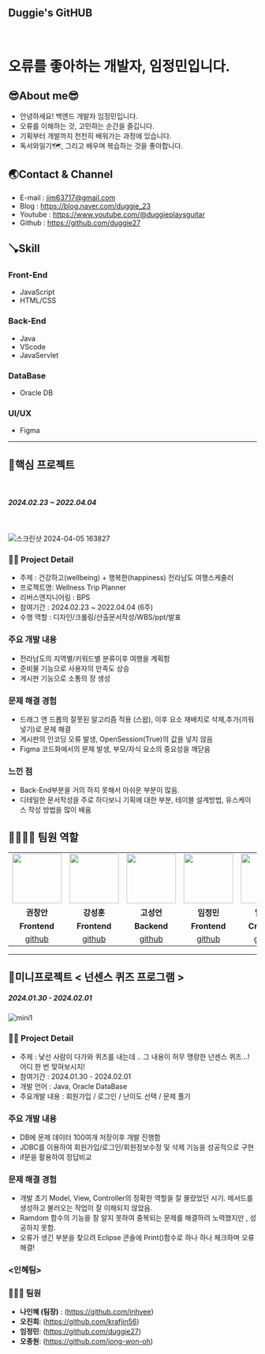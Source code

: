 ## Duggie's GitHUB

<br>

# 오류를 좋아하는 개발자, 임정민입니다.

## 😎About me😎
- 안녕하세요! 백엔드 개발자 임정민입니다.
- 오류를 이해하는 것, 고민하는 순간을 즐깁니다.
- 기획부터 개발까지 천천히 배워가는 과정에 있습니다.
- 독서와일기🗺️, 그리고 배우며 복습하는 것을 좋아합니다.

## 🌏Contact & Channel
- E-mail : jim63717@gmail.com
- Blog : https://blog.naver.com/duggie_23
- Youtube : https://www.youtube.com/@duggieplaysguitar
- Github : https://github.com/duggie27


## 🪠Skill
### Front-End
- JavaScript
- HTML/CSS

### Back-End
- Java
- VScode
- JavaServlet

### DataBase
- Oracle DB

### UI/UX
- Figma

<hr>

## 🎉핵심 프로젝트
<br>

##### 2024.02.23 ~ 2022.04.04

<br>

![스크린샷 2024-04-05 163827](https://github.com/duggie27/duggie27/assets/157657483/9c322b5e-1ed6-4614-a93b-654112d18573)



### 😶‍🌫️ Project Detail
- 주제 :  건강하고(wellbeing) + 행복한(happiness) 전라남도 여행스케줄러
- 프로젝트명: Wellness Trip Planner
- 리버스엔지니어링 : BPS
- 참여기간 : 2024.02.23 ~ 2022.04.04 (6주)
- 수행 역할 : 디자인/크롤링/산출문서작성/WBS/ppt/발표

### 주요 개발 내용 
- 전라남도의 지역별/키워드별 분류이후 여행을 계획함
- 준비물 기능으로 사용자의 만족도 상승
- 게시판 기능으로 소통의 장 생성


### 문제 해결 경험 
- 드래그 앤 드롭의 잘못된 알고리즘 적용 (스왑), 이후 요소 재배치로 삭제,추가(끼워넣기)로 문제 해결
- 게시판의 인코딩 오류 발생,  OpenSession(True)의 값을 넣지 않음
- Figma 코드화에서의 문제 발생, 부모/자식 요소의 중요성을 깨닫음


### 느낀 점
- Back-End부분을 거의 하지 못해서 아쉬운 부분이 많음.
- 디테일한 문서작성을 주로 하다보니 기획에 대한 부분, 테이블 설계방법, 유스케이스 작성 방법을 많이 배움  




## 👨‍👩‍👦‍👦 팀원 역할
<table>
  <tr>
    <td align="center"><img src="https://item.kakaocdn.net/do/fd49574de6581aa2a91d82ff6adb6c0115b3f4e3c2033bfd702a321ec6eda72c" width="100" height="100"/></td>
    <td align="center"><img src="https://mb.ntdtv.kr/assets/uploads/2019/01/Screen-Shot-2019-01-08-at-4.31.55-PM-e1546932545978.png" width="100" height="100"/></td>
    <td align="center"><img src="https://mblogthumb-phinf.pstatic.net/20160127_177/krazymouse_1453865104404DjQIi_PNG/%C4%AB%C4%AB%BF%C0%C7%C1%B7%BB%C1%EE_%B6%F3%C0%CC%BE%F0.png?type=w2" width="100" height="100"/></td>
    <td align="center"><img src="https://i.pinimg.com/236x/ed/bb/53/edbb53d4f6dd710431c1140551404af9.jpg" width="100" height="100"/></td>
    <td align="center"><img src="https://pbs.twimg.com/media/B-n6uPYUUAAZSUx.png" width="100" height="100"/></td>
  </tr>
  <tr>
    <td align="center"><strong>권창안</strong></td>
    <td align="center"><strong>강성훈</strong></td>
    <td align="center"><strong>고성언</strong></td>
    <td align="center"><strong>임정민</strong></td>
    <td align="center"><strong>임찬혁</strong></td>
  </tr>
  <tr>
    <td align="center"><b>Frontend</b></td>
    <td align="center"><b>Frontend</b></td>
    <td align="center"><b>Backend</b></td>
    <td align="center"><b>Frontend</b></td>
    <td align="center"><b>Crowling</b></td>
  </tr>
  <tr>
    <td align="center"><a href="https://github.com/자신의username작성해주세요" target='_blank'>github</a></td>
    <td align="center"><a href="https://github.com/자신의username작성해주세요" target='_blank'>github</a></td>
    <td align="center"><a href="https://github.com/자신의username작성해주세요" target='_blank'>github</a></td>
    <td align="center"><a href="https://github.com/duggie27" target='_blank'>github</a></td>
    <td align="center"><a href="https://github.com/자신의username작성해주세요" target='_blank'>github</a></td>
  </tr>
</table>


<hr>

## 🎉미니프로젝트 < 넌센스 퀴즈 프로그램 >
##### 2024.01.30 - 2024.02.01


![mini1](https://github.com/krafjin56/krafjin56/assets/157596156/82462050-75c6-4e61-a454-ccadd9b573be)

### 😶‍🌫️ Project Detail
- 주제 : 낯선 사람이 다가와 퀴즈를 내는데 .. 그 내용이 허무 맹랑한 넌센스 퀴즈...! 어디 한 번 맞혀보시지!
- 참여기간 : 2024.01.30 - 2024.02.01
- 개발 언어 : Java, Oracle DataBase
- 주요개발 내용 : 회원가입 / 로그인 / 난이도 선택 / 문제 풀기
  
### 주요 개발 내용 
- DB에 문제 데이터 100여개 저장이후 개발 진행함
- JDBC를 이용하여 회원가입/로그인/회원정보수정 및 삭제 기능을 성공적으로 구현
- if문을 활용하여 정답비교

### 문제 해결 경험
- 개발 초기 Model, View, Controller의 정확한 역할을 잘 몰랐었던 시기. 메서드를 생성하고 불러오는 작업이 잘 이해되지 않았음.
- Ramdom 함수의 기능을 잘 알지 못하여 중복되는 문제를 해결하려 노력했지만 , 성공하지 못함.
- 오류가 생긴 부분을 찾으려 Eclipse 콘솔에 Print()함수로 하나 하나 체크하며 오류해결!


### <인혜팀>
### 👨🏻‍💻 팀원  
- **나인혜 (팀장)** :  (https://github.com/inhvee)
- **오진희**:  (https://github.com/krafjin56)
- **임정민**:  (https://github.com/duggie27)
- **오종원**:  (https://github.com/jong-won-oh)




